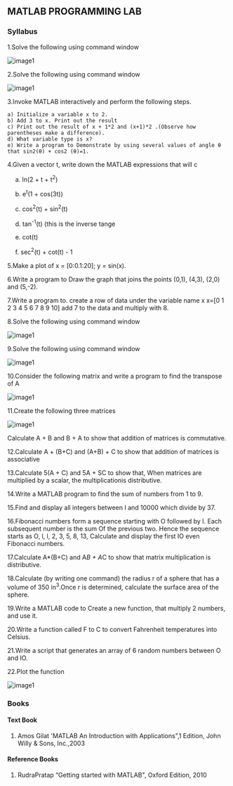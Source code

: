 ## MATLAB PROGRAMMING LAB

### Syllabus
1.Solve the following using command window

![image1](https://bit-lalpur-app.github.io/BIT-App-Data/data/syllabus/bca/bca2/subjects/picture/matlab_1.png)

2.Solve the following using command window

![image1](https://bit-lalpur-app.github.io/BIT-App-Data/data/syllabus/bca/bca2/subjects/picture/matlab_2.png)

3.Invoke MATLAB interactively and perform the following steps.

    a) Initialize a variable x to 2.
    b) Add 3 to x. Print out the result
    c) Print out the result of x + 1*2 and (x+1)*2 .(Observe how parentheses make a difference).
    d) What variable type is x?
    e) Write a program to Demonstrate by using several values of angle θ that sin2(θ) + cos2 (θ)=1.



4.Given a vector t, write down the MATLAB expressions that will c

&emsp; a. ln(2 + t + t<sup>2</sup>)

&emsp; b. e<sup>t</sup>(1 + cos(3t))

&emsp; c. cos<sup>2</sup>(t) + sin<sup>2</sup>(t)

&emsp; d. tan<sup>-1</sup>(t) (this is the inverse tange

&emsp; e. cot(t)

&emsp; f. sec<sup>2</sup>(t) + cot(t) - 1

5.Make a plot of x = [0:0.1:20]; y = sin(x).

6.Write a program to Draw the graph that joins the points (0,1), (4,3), (2,0) and (5,-2).

7.Write a program to. create a row of data under the variable name x
x=[0 1 2 3 4 5 6 7 8 9 10] add 7 to the data and multiply with 8.

8.Solve the following using command window

![image1](https://bit-lalpur-app.github.io/BIT-App-Data/data/syllabus/bca/bca2/subjects/picture/matlab_3.png)

9.Solve the following using command window

![image1](https://bit-lalpur-app.github.io/BIT-App-Data/data/syllabus/bca/bca2/subjects/picture/matlab_4.png)

10.Consider the following matrix and write a program to find the transpose of A

![image1](https://bit-lalpur-app.github.io/BIT-App-Data/data/syllabus/bca/bca2/subjects/picture/matlab_7.png)

11.Create the following three matrices

![image1](https://bit-lalpur-app.github.io/BIT-App-Data/data/syllabus/bca/bca2/subjects/picture/matlab_5.png)

Calculate A + B and B + A to show that addition of matrices is commutative.

12.Calculate A + (B+C) and (A+B) + C to show that addition of matrices is associative

13.Calculate 5(A + C) and 5A + SC to show that, When matrices are multiplied by a scalar, the multiplicationis distributive.

14.Write a MATLAB program to find the sum of numbers from 1 to 9.

15.Find and display all integers between I and 10000 which divide by 37.

16.Fibonacci numbers form a sequence starting with O followed by I. Each subsequent number is the sum Of
the previous two. Hence the sequence starts as O, l, l, 2, 3, 5, 8, 13, Calculate and display the first IO even Fibonacci numbers.

17.Calculate A*(B+C) and A*B + A*C to show that matrix multiplication is distributive.

18.Calculate (by writing one command) the radius r of a sphere that has a volume of 350 in<sup>3</sup>.Once r is determined, calculate the surface area of the sphere.

19.Write a MATLAB code to Create a new function, that multiply 2 numbers, and use it.

20.Write a function called F to C to convert Fahrenheit temperatures into Celsius.

21.Write a script that generates an array of 6 random numbers between O and IO.

22.Plot the function

![image1](https://bit-lalpur-app.github.io/BIT-App-Data/data/syllabus/bca/bca2/subjects/picture/matlab_6.png)


### Books

#### Text Book
1. Amos Gilat 'MATLAB An Introduction with Applications",1 Edition, John Willy & Sons, Inc.,2003

#### Reference Books
1. RudraPratap “Getting started with MATLAB", Oxford Edition, 2010